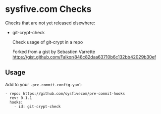 # sysfive.com Checks

Checks that are not yet released elsewhere:

- git-crypt-check

  Check usage of git-crypt in a repo

  Forked from a gist by Sebastien Varrette https://gist.github.com/Falkor/848c82daa63710b6c132bb42029b30ef

## Usage

Add to your `.pre-commit-config.yaml`:

    - repo: https://github.com/sysfivecom/pre-commit-hooks
      rev: 0.1.1
      hooks:
        - id: git-crypt-check
